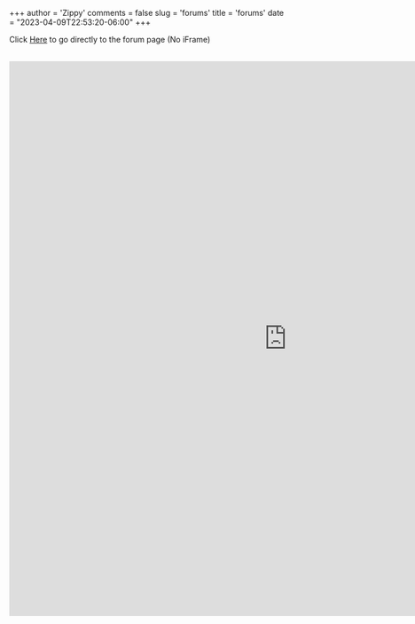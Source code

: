+++
author = 'Zippy'
comments = false
slug = 'forums'
title = 'forums'
date = "2023-04-09T22:53:20-06:00"
+++

Click [Here](https://forum.techrelay.xyz) to go directly to the forum page (No iFrame)

<br>
<html>
<iframe src="https://forum.techrelay.xyz" style="border:0px #ffffff hidden;" name="forums" scrolling="yes" frameborder="0" marginheight="0px" marginwidth="0px" height="1000px" width="1000px" allowfullscreen></iframe>
</html>


